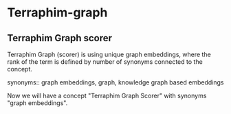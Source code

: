 # Terraphim-graph 

## Terraphim Graph scorer

Terraphim Graph (scorer) is using unique graph embeddings, where the rank of the term is defined by number of synonyms connected to the concept.

synonyms:: graph embeddings, graph, knowledge graph based embeddings 

Now we will have a concept "Terraphim Graph Scorer" with synonyms "graph embeddings". 

